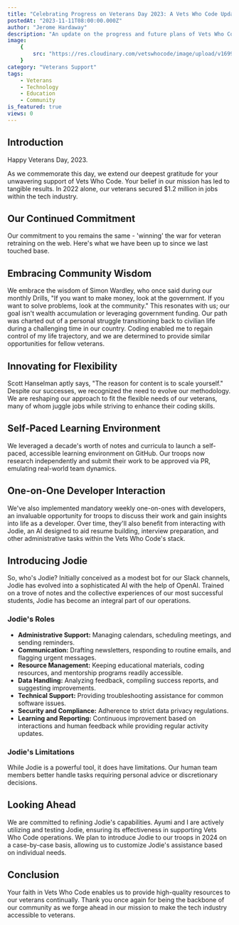 ```yaml
---
title: "Celebrating Progress on Veterans Day 2023: A Vets Who Code Update"
postedAt: "2023-11-11T08:00:00.000Z"
author: "Jerome Hardaway"
description: "An update on the progress and future plans of Vets Who Code, commemorating Veterans Day 2023."
image:
    {
        src: "https://res.cloudinary.com/vetswhocode/image/upload/v1699678278/veterans-day_szcwx5.png",
    }
category: "Veterans Support"
tags:
    - Veterans
    - Technology
    - Education
    - Community
is_featured: true
views: 0
---
```


## Introduction

Happy Veterans Day, 2023.

As we commemorate this day, we extend our deepest gratitude for your unwavering support of Vets Who Code. Your belief in our mission has led to tangible results. In 2022 alone, our veterans secured $1.2 million in jobs within the tech industry.

## Our Continued Commitment

Our commitment to you remains the same - 'winning' the war for veteran retraining on the web. Here's what we have been up to since we last touched base.

## Embracing Community Wisdom

We embrace the wisdom of Simon Wardley, who once said during our monthly Drills, "If you want to make money, look at the government. If you want to solve problems, look at the community." This resonates with us; our goal isn't wealth accumulation or leveraging government funding. Our path was charted out of a personal struggle transitioning back to civilian life during a challenging time in our country. Coding enabled me to regain control of my life trajectory, and we are determined to provide similar opportunities for fellow veterans.

## Innovating for Flexibility

Scott Hanselman aptly says, "The reason for content is to scale yourself." Despite our successes, we recognized the need to evolve our methodology. We are reshaping our approach to fit the flexible needs of our veterans, many of whom juggle jobs while striving to enhance their coding skills.

## Self-Paced Learning Environment

We leveraged a decade's worth of notes and curricula to launch a self-paced, accessible learning environment on GitHub. Our troops now research independently and submit their work to be approved via PR, emulating real-world team dynamics.

## One-on-One Developer Interaction

We've also implemented mandatory weekly one-on-ones with developers, an invaluable opportunity for troops to discuss their work and gain insights into life as a developer. Over time, they'll also benefit from interacting with Jodie, an AI designed to aid resume building, interview preparation, and other administrative tasks within the Vets Who Code's stack.

## Introducing Jodie

So, who's Jodie? Initially conceived as a modest bot for our Slack channels, Jodie has evolved into a sophisticated AI with the help of OpenAI. Trained on a trove of notes and the collective experiences of our most successful students, Jodie has become an integral part of our operations.

### Jodie's Roles

- **Administrative Support:** Managing calendars, scheduling meetings, and sending reminders.
- **Communication:** Drafting newsletters, responding to routine emails, and flagging urgent messages.
- **Resource Management:** Keeping educational materials, coding resources, and mentorship programs readily accessible.
- **Data Handling:** Analyzing feedback, compiling success reports, and suggesting improvements.
- **Technical Support:** Providing troubleshooting assistance for common software issues.
- **Security and Compliance:** Adherence to strict data privacy regulations.
- **Learning and Reporting:** Continuous improvement based on interactions and human feedback while providing regular activity updates.

### Jodie's Limitations

While Jodie is a powerful tool, it does have limitations. Our human team members better handle tasks requiring personal advice or discretionary decisions.

## Looking Ahead

We are committed to refining Jodie's capabilities. Ayumi and I are actively utilizing and testing Jodie, ensuring its effectiveness in supporting Vets Who Code operations. We plan to introduce Jodie to our troops in 2024 on a case-by-case basis, allowing us to customize Jodie's assistance based on individual needs.

## Conclusion

Your faith in Vets Who Code enables us to provide high-quality resources to our veterans continually. Thank you once again for being the backbone of our community as we forge ahead in our mission to make the tech industry accessible to veterans.
